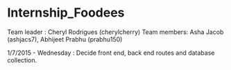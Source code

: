# Internship_Foodees
Team leader : Cheryl Rodrigues (cherylcherry) 
Team members: Asha Jacob (ashjacs7), Abhijeet Prabhu (prabhu150)

1/7/2015 - Wednesday : Decide front end, back end routes and database collection.
